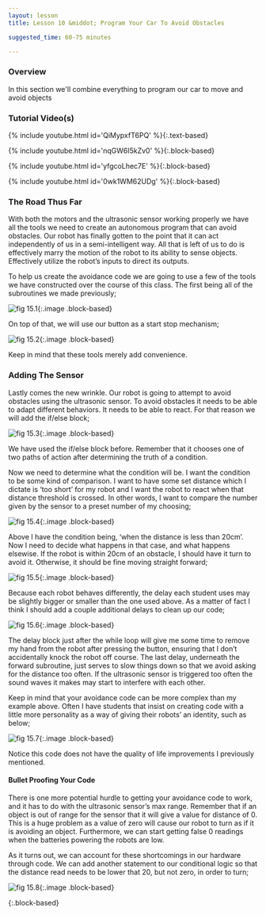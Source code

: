 ```yaml
---
layout: lesson
title: Lesson 10 &middot; Program Your Car To Avoid Obstacles

suggested_time: 60-75 minutes  

---
```


### Overview

In this section we'll combine everything to program our car to move and avoid objects

### Tutorial Video(s)

{% include youtube.html id='QiMypxfT6PQ' %}{:.text-based}

{% include youtube.html id='nqGW6I5kZv0' %}{:.block-based}

{% include youtube.html id='yfgcoLhec7E' %}{:.block-based}

{% include youtube.html id='0wk1WM62UDg' %}{:.block-based}

<div>

### The Road Thus Far

With both the motors and the ultrasonic sensor working properly we have all the tools we need to create an autonomous program that can avoid obstacles. Our robot has finally gotten to the point that it can act independently of us in a semi-intelligent way. All that is left of us to do is effectively marry the motion of the robot to its ability to sense objects. Effectively utilize the robot’s inputs to direct its outputs.


To help us create the avoidance code we are going to use a few of the tools we have constructed over the course of this class. The first being all of the subroutines we made previously;

![fig 15.1](fig-15_1.png){:.image .block-based}

On top of that, we will use our button as a start stop mechanism;

![fig 15.2](fig-15_2.png){:.image .block-based}

Keep in mind that these tools merely add convenience. 

### Adding The Sensor	

Lastly comes the new wrinkle. Our robot is going to attempt to avoid obstacles using the ultrasonic sensor. To avoid obstacles it needs to be able to adapt different behaviors. It needs to be able to react. For that reason we will add the if/else block;

![fig 15.3](fig-15_3.png){:.image .block-based}

We have used the if/else block before. Remember that it chooses one of two paths of action after determining the truth of a condition.

Now we need to determine what the condition will be. I want the condition to be some kind of comparison. I want to have some set distance which I dictate is ‘too short’ for my robot and I want the robot to react when that distance threshold is crossed. In other words, I want to compare the number given by the sensor to a preset number of my choosing;

![fig 15.4](fig-15_4.png){:.image .block-based}

Above I have the condition being, ‘when the distance is less than 20cm’. Now I need to decide what happens in that case, and what happens elsewise. If the robot is within 20cm of an obstacle, I should have it turn to avoid it. Otherwise, it should be fine moving straight forward;

![fig 15.5](fig-15_5.png){:.image .block-based}

Because each robot behaves differently, the delay each student uses may be slightly bigger or smaller than the one used above. As a matter of fact I think I should add a couple additional delays to clean up our code;

![fig 15.6](fig-15_6.png){:.image .block-based}

The delay block just after the while loop will give me some time to remove my hand from the robot after pressing the button, ensuring that I don’t accidentally knock the robot off course. The last delay, underneath the forward subroutine, just serves to slow things down so that we avoid asking for the distance too often. If the ultrasonic sensor is triggered too often the sound waves it makes may start to interfere with each other.

Keep in mind that your avoidance code can be more complex than my example above. Often I have students that insist on creating code with a little more personality as a way of giving their robots’ an identity, such as below;

![fig 15.7](fig-15_7.png){:.image .block-based}

Notice this code does not have the quality of life improvements I previously mentioned.

#### Bullet Proofing Your Code

There is one more potential hurdle to getting your avoidance code to work, and it has to do with the ultrasonic sensor’s max range. Remember that if an object is out of range for the sensor that it will give a value for distance of 0. This is a huge problem as a value of zero will cause our robot to turn as if it is avoiding an object. Furthermore, we can start getting false 0 readings when the batteries powering the robots are low. 

As it turns out, we can account for these shortcomings in our hardware through code. We can add another statement to our conditional logic so that the distance read needs to be lower that 20, but not zero, in order to turn;

![fig 15.8](fig-15_8.png){:.image .block-based}

</div>{:.block-based}